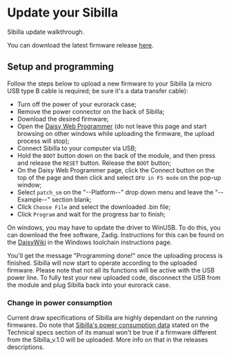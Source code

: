 
# Update your Sibilla

Sibilla update walkthrough.

You can download the latest firmware release [here](https://github.com/Clatters/Sibilla/releases).

## Setup and programming

Follow the steps below to upload a new firmware to your Sibilla (a micro USB type B cable is required; be sure it's a data transfer cable): </br>
- Turn off the power of your eurorack case;
- Remove the power connector on the back of Sibilla;
- Download the desired firmware;
- Open the [Daisy Web Programmer](https://electro-smith.github.io/Programmer/) (do not leave this page and start browsing on other windows while uploading the firmware, the upload process will stop);
- Connect Sibilla to your computer via USB;
- Hold the `BOOT` button down on the back of the module, and then press and release the `RESET` button. Release the `BOOT` button;
- On the Daisy Web Programmer page, click the Connect button on the top of the page and then click and select `DFU in FS mode` on the pop-up window;
- Select `patch_sm` on the "--Platform--" drop down menu and leave the "--Example--" section blank;
- Click `Choose File` and select the downloaded .bin file;
- Click `Program` and wait for the progress bar to finish;

On windows, you may have to update the driver to WinUSB. To do this, you can download the free software, Zadig. Instructions for this can be found on the [DaisyWiki](https://github.com/electro-smith/DaisyWiki/wiki) in the Windows toolchain instructions page.

You'll get the message "Programming done!" once the uploading process is finished. Sibilla will now start to operate according to the uploaded firmware. Please note that not all its functions will be active with the USB power line.
To fully test your new uploaded code, disconnect the USB from the module and plug Sibilla back into your eurorack case.

### Change in power consumption

Current draw specifications of Sibilla are highly dependant on the running firmwares. 
Do note that [Sibilla's power consumption data](https://github.com/Clatters/Sibilla/blob/main/README.md#current-draw) stated on the Technical specs section of its manual won't be true if a firmware different from the Sibilla_v.1.0 will be uploaded.
More info on that in the releases descriptions.
